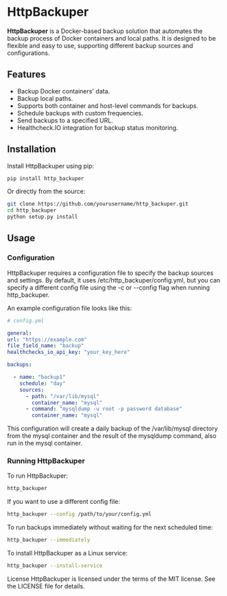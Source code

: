 # HttpBackuper

**HttpBackuper** is a Docker-based backup solution that automates the backup process of Docker containers and local paths.
It is designed to be flexible and easy to use, supporting different backup sources and configurations.

## Features

- Backup Docker containers' data.
- Backup local paths.
- Supports both container and host-level commands for backups.
- Schedule backups with custom frequencies.
- Send backups to a specified URL.
- Healthcheck.IO integration for backup status monitoring.

## Installation

Install HttpBackuper using pip:

```bash
pip install http_backuper
```

Or directly from the source:

```bash
git clone https://github.com/yourusername/http_backuper.git
cd http_backuper
python setup.py install
```

## Usage

### Configuration

HttpBackuper requires a configuration file to specify the backup sources and settings. By default, it uses
/etc/http_backuper/config.yml, but you can specify a different config file using the -c or --config flag when running
http_backuper.

An example configuration file looks like this:

```yaml
# config.yml

general:
url: "https://example.com"
file_field_name: "backup"
healthchecks_io_api_key: "your_key_here"

backups:

  - name: "backup1"
    schedule: "day"
    sources:
      - path: "/var/lib/mysql"
        container_name: "mysql"
      - command: "mysqldump -u root -p password database"
        container_name: "mysql"
```

This configuration will create a daily backup of the /var/lib/mysql directory from the mysql container and the
result of the mysqldump command, also run in the mysql container.

### Running HttpBackuper

To run HttpBackuper:

```bash
http_backuper
```

If you want to use a different config file:

```bash
http_backuper --config /path/to/your/config.yml
```

To run backups immediately without waiting for the next scheduled time:

```bash
http_backuper --immediately
```

To install HttpBackuper as a Linux service:

```bash
http_backuper --install-service
```

License
HttpBackuper is licensed under the terms of the MIT license. See the LICENSE file for details.